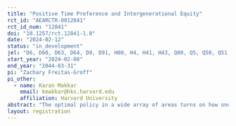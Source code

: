 ```yaml
---
title: "Positive Time Preference and Intergenerational Equity"
rct_id: "AEARCTR-0012841"
rct_id_num: "12841"
doi: "10.1257/rct.12841-1.0"
date: "2024-02-12"
status: "in_development"
jel: "D6, D60, D63, D64, D9, D91, H00, H4, H41, H43, Q00, Q5, Q50, Q51, Q56"
start_year: "2024-02-08"
end_year: "2044-03-31"
pi: "Zachary Freitas-Groff"
pi_other:
  - name: Karan Makkar
    email: kmakkar@hks.harvard.edu
    affiliation: Harvard University
abstract: "The optimal policy in a wide array of areas turns on how one weighs benefits to earlier and later generations or cohorts. Using an incentivized survey experiment, we infer respondents' intergenerational social discount rates and compare them to how respondents make decisions for themselves. Respondents allocate resources over time to people in different age cohorts. Respondents choose how many meals to the homeless and how much clean water will be donated now or in twenty years. We use these choices to estimate a social discount rate consistent with respondents' choices. Using a series of further choices, we study whether respondents' social preferences are consistent with the sort of social welfare functions typically used in economic analysis."
layout: registration
---
```


